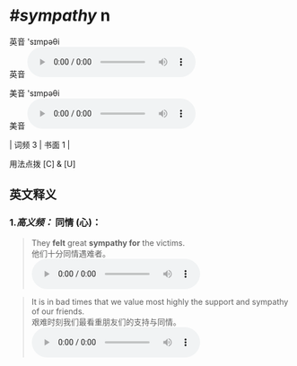 # ***\#sympathy*** n
英音 'sɪmpəθi  
英音
<audio src="./media/sympathy-B.aac" controls="controls"></audio>

美音 'sɪmpəθi  
美音
<audio src="./media/sympathy.aac" controls="controls"></audio>



| 词频 3 | 书面 1 |  

用法点拨  [C] & [U]

英文释义
---
### 1.*高义频：* **同情 (心)：**  

 > They **felt** great **sympathy for** the victims.   
 > 他们十分同情遇难者。    
<audio src="./media/sympathy-1.aac" controls="controls"></audio>

 > It is in bad times that we value most highly the support and sympathy of our friends.   
 > 艰难时刻我们最看重朋友们的支持与同情。    
<audio src="./media/sympathy-2.aac" controls="controls"></audio>


